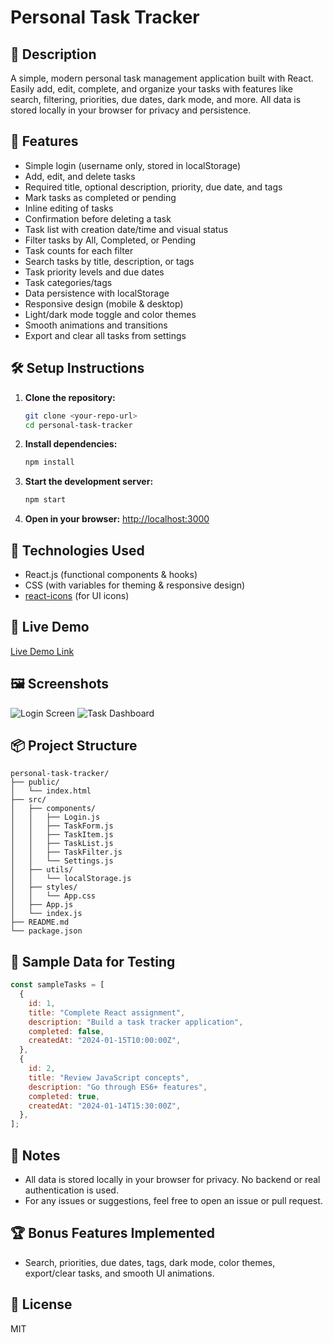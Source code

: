 # Personal Task Tracker

## 📖 Description

A simple, modern personal task management application built with React. Easily add, edit, complete, and organize your tasks with features like search, filtering, priorities, due dates, dark mode, and more. All data is stored locally in your browser for privacy and persistence.

## 🚀 Features

- Simple login (username only, stored in localStorage)
- Add, edit, and delete tasks
- Required title, optional description, priority, due date, and tags
- Mark tasks as completed or pending
- Inline editing of tasks
- Confirmation before deleting a task
- Task list with creation date/time and visual status
- Filter tasks by All, Completed, or Pending
- Task counts for each filter
- Search tasks by title, description, or tags
- Task priority levels and due dates
- Task categories/tags
- Data persistence with localStorage
- Responsive design (mobile & desktop)
- Light/dark mode toggle and color themes
- Smooth animations and transitions
- Export and clear all tasks from settings

## 🛠 Setup Instructions

1. **Clone the repository:**
   ```bash
   git clone <your-repo-url>
   cd personal-task-tracker
   ```
2. **Install dependencies:**
   ```bash
   npm install
   ```
3. **Start the development server:**
   ```bash
   npm start
   ```
4. **Open in your browser:**
   [http://localhost:3000](http://localhost:3000)

## 🧰 Technologies Used

- React.js (functional components & hooks)
- CSS (with variables for theming & responsive design)
- [react-icons](https://react-icons.github.io/react-icons/) (for UI icons)

## 🔗 Live Demo

[Live Demo Link](#) <!-- Replace # with your deployed app URL -->

## 🖼 Screenshots

<!-- Replace with your own screenshots -->

![Login Screen](public/screenshot-login.png)
![Task Dashboard](public/screenshot-dashboard.png)

## 📦 Project Structure

```
personal-task-tracker/
├── public/
│   └── index.html
├── src/
│   ├── components/
│   │   ├── Login.js
│   │   ├── TaskForm.js
│   │   ├── TaskItem.js
│   │   ├── TaskList.js
│   │   ├── TaskFilter.js
│   │   └── Settings.js
│   ├── utils/
│   │   └── localStorage.js
│   ├── styles/
│   │   └── App.css
│   ├── App.js
│   └── index.js
├── README.md
└── package.json
```

## 🧪 Sample Data for Testing

```js
const sampleTasks = [
  {
    id: 1,
    title: "Complete React assignment",
    description: "Build a task tracker application",
    completed: false,
    createdAt: "2024-01-15T10:00:00Z",
  },
  {
    id: 2,
    title: "Review JavaScript concepts",
    description: "Go through ES6+ features",
    completed: true,
    createdAt: "2024-01-14T15:30:00Z",
  },
];
```

## 📝 Notes

- All data is stored locally in your browser for privacy. No backend or real authentication is used.
- For any issues or suggestions, feel free to open an issue or pull request.

## 🏆 Bonus Features Implemented

- Search, priorities, due dates, tags, dark mode, color themes, export/clear tasks, and smooth UI animations.

## 📄 License

MIT

